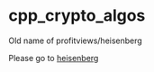 # cpp_crypto_algos
Old name of profitviews/heisenberg

Please go to [heisenberg](https://github.com/profitviews/heisenberg)
